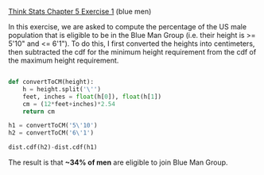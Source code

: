 [Think Stats Chapter 5 Exercise 1](http://greenteapress.com/thinkstats2/html/thinkstats2006.html#toc50) (blue men)

In this exercise, we are asked to compute the percentage of the US male population that is eligible to be in the Blue Man Group (i.e. their height is >= 5'10" and <= 6'1"). To do this, I first converted the heights into centimeters, then subtracted the cdf for the minimum height requirement from the cdf of the maximum height requirement.

```python

def convertToCM(height):
    h = height.split('\'')
    feet, inches = float(h[0]), float(h[1])
    cm = (12*feet+inches)*2.54
    return cm

h1 = convertToCM('5\'10')
h2 = convertToCM('6\'1')

dist.cdf(h2)-dist.cdf(h1)
```
The result is that <b>~34% of men</b> are eligible to join Blue Man Group.

